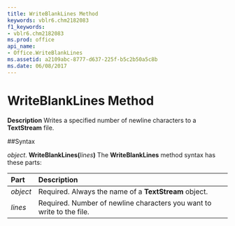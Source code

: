 ```yaml
---
title: WriteBlankLines Method
keywords: vblr6.chm2182083
f1_keywords:
- vblr6.chm2182083
ms.prod: office
api_name:
- Office.WriteBlankLines
ms.assetid: a2109abc-8777-d637-225f-b5c2b50a5c8b
ms.date: 06/08/2017
---
```



# WriteBlankLines Method



 **Description**
Writes a specified number of newline characters to a  **TextStream** file.

##Syntax

_object_. **WriteBlankLines(**_lines_**)**
The  **WriteBlankLines** method syntax has these parts:


|**Part**|**Description**|
|:-----|:-----|
| _object_|Required. Always the name of a  **TextStream** object.|
| _lines_|Required. Number of newline characters you want to write to the file.|

